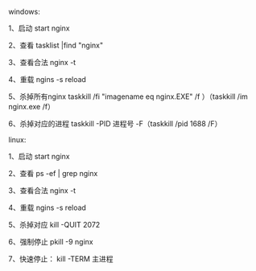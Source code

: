 windows:

1、启动 start nginx

2、查看 tasklist |find "nginx"

3、查看合法 nginx -t

4、重载 ngins -s reload

5、杀掉所有nginx taskkill /fi "imagename eq nginx.EXE" /f ）（taskkill /im nginx.exe /f）

6、杀掉对应的进程 taskkill -PID 进程号 -F（taskkill /pid 1688 /F）

linux:

1、启动 start nginx

2、查看 ps -ef | grep nginx

3、查看合法 nginx -t

4、重载 ngins -s reload

5、杀掉对应 kill -QUIT 2072

6、强制停止 pkill -9 nginx

7、快速停止： kill -TERM 主进程